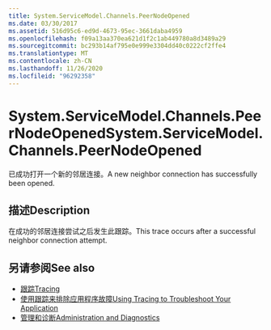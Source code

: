 ```yaml
---
title: System.ServiceModel.Channels.PeerNodeOpened
ms.date: 03/30/2017
ms.assetid: 516d95c6-ed9d-4673-95ec-3661daba4959
ms.openlocfilehash: f09a13aa370ea621d1f2c1ab449780a8d3489a29
ms.sourcegitcommit: bc293b14af795e0e999e3304dd40c0222cf2ffe4
ms.translationtype: MT
ms.contentlocale: zh-CN
ms.lasthandoff: 11/26/2020
ms.locfileid: "96292358"
---
```

# <a name="systemservicemodelchannelspeernodeopened"></a><span data-ttu-id="13f55-102">System.ServiceModel.Channels.PeerNodeOpened</span><span class="sxs-lookup"><span data-stu-id="13f55-102">System.ServiceModel.Channels.PeerNodeOpened</span></span>

<span data-ttu-id="13f55-103">已成功打开一个新的邻居连接。</span><span class="sxs-lookup"><span data-stu-id="13f55-103">A new neighbor connection has successfully been opened.</span></span>  
  
## <a name="description"></a><span data-ttu-id="13f55-104">描述</span><span class="sxs-lookup"><span data-stu-id="13f55-104">Description</span></span>  

 <span data-ttu-id="13f55-105">在成功的邻居连接尝试之后发生此跟踪。</span><span class="sxs-lookup"><span data-stu-id="13f55-105">This trace occurs after a successful neighbor connection attempt.</span></span>  
  
## <a name="see-also"></a><span data-ttu-id="13f55-106">另请参阅</span><span class="sxs-lookup"><span data-stu-id="13f55-106">See also</span></span>

- [<span data-ttu-id="13f55-107">跟踪</span><span class="sxs-lookup"><span data-stu-id="13f55-107">Tracing</span></span>](index.md)
- [<span data-ttu-id="13f55-108">使用跟踪来排除应用程序故障</span><span class="sxs-lookup"><span data-stu-id="13f55-108">Using Tracing to Troubleshoot Your Application</span></span>](using-tracing-to-troubleshoot-your-application.md)
- [<span data-ttu-id="13f55-109">管理和诊断</span><span class="sxs-lookup"><span data-stu-id="13f55-109">Administration and Diagnostics</span></span>](../index.md)
